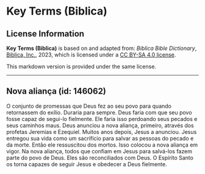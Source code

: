 # Key Terms (Biblica)

## License Information

**Key Terms (Biblica)** is based on and adapted from: _Biblica Bible Dictionary_, [Biblica, Inc.](https://www.biblica.com/), 2023, which is licensed under a [CC BY-SA 4.0 license](https://creativecommons.org/licenses/by-sa/4.0/legalcode.en).

This markdown version is provided under the same license.



--------------------------------

## Nova aliança (id: 146062)

O conjunto de promessas que Deus fez ao seu povo para quando retornassem do exílio. Duraria para sempre. Deus faria com que seu povo fosse capaz de segui\-lo fielmente. Ele faria isso perdoando seus pecados e seus caminhos maus. Deus anunciou a nova aliança, primeiro, através dos profetas Jeremias e Ezequiel. Muitos anos depois, Jesus a anunciou. Jesus entregou sua vida como um sacrifício para salvar as pessoas do pecado e da morte. Então ele ressuscitou dos mortos. Isso colocou a nova aliança em vigor. Na nova aliança, todos que confiam em Jesus para salvá\-los fazem parte do povo de Deus. Eles são reconciliados com Deus. O Espírito Santo os torna capazes de seguir Jesus e obedecer a Deus fielmente.


